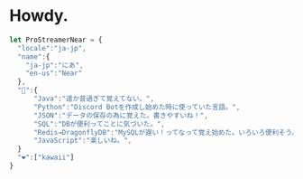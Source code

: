 # Howdy.
```javascript
let ProStreamerNear = {
  "locale":"ja-jp",
  "name":{
    "ja-jp":"にあ",
    "en-us":"Near"
  },
  "💭":{
      "Java":"遥か昔過ぎて覚えてない。",
      "Python":"Discord Botを作成し始めた時に使っていた言語。",
      "JSON":"データの保存の為に覚えた。書きやすいね！",
      "SQL":"DBが便利ってことに気づいた。",
      "Redis→DragonflyDB":"MySQLが遅い！ってなって覚え始めた。いろいろ便利そう。"
      "JavaScript":"楽しいね。",
  }
  "❤":["kawaii"]
}
```

<!--
**ProStreamerNear/ProStreamerNear** is a ✨ _special_ ✨ repository because its `README.md` (this file) appears on your GitHub profile.

Here are some ideas to get you started:

- 🔭 I’m currently working on ...
- 🌱 I’m currently learning ...
- 👯 I’m looking to collaborate on ...
- 🤔 I’m looking for help with ...
- 💬 Ask me about ...
- 📫 How to reach me: ...
- 😄 Pronouns: ...
- ⚡ Fun fact: ...
-->

